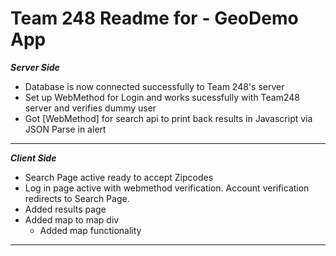 # Team 248 Readme for - GeoDemo App

***Server Side*** 

 - Database is now connected successfully to Team 248's server
 - Set up WebMethod for Login and works sucessfully with Team248 server and verifies dummy user
 - Got [WebMethod] for search api to print back results in Javascript via JSON Parse in alert

*****************

***Client Side***

 - Search Page active ready to accept Zipcodes
 - Log in page active with webmethod verification. Account verification redirects to Search Page.
 - Added results page
 - Added map to map div
   - Added map functionality

*****************